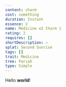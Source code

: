 ```yaml
---
content: charm
cost: something
duration: Instant
essence: 2
name: Medicine e2 Charm 1
rating: 2
requires: []
shortDescription: ~
splat: Second Sunrise
tags: []
trait: Medicine
tree: Pariah
type: Simple
---
```


Hello **world**!
